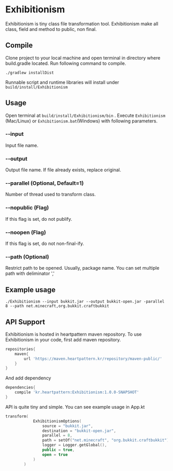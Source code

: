 # Exhibitionism
Exhibitionism is tiny class file transformation tool.
Exhibitionism make all class, field and method to public, non final.

## Compile
Clone project to your local machine and open terminal in directory where build.gradle located. Run following command to compile.
```
./gradlew installDist
```

Runnable script and runtime libraries will install under `build/install/Exhibitionism`

## Usage 
Open terminal at `build/install/Exhibitionism/bin` . Execute `Exhibitionism` (Mac/Linux) or `Exhibitionism.bat`(Windows) with following parameters.

### --input
Input file name.

### --output
Output file name. If file already exists, replace original.

### --parallel (Optional, Default=1)
Number of thread used to transform class.

### --nopublic (Flag)
If this flag is set, do not publify.

### --noopen (Flag)
If this flag is set, do not non-final-ify.

### --path (Optional)
Restrict path to be opened. Usually, package name. You can set multiple path with deliminator ','

## Example usage
```
./Exhibitionism --input bukkit.jar --output bukkit-open.jar -parallel 8 --path net.minecraft,org.bukkit.craftbukkit
```

## API Support
Exhibitionism is hosted in heartpattern maven repository. To use Exhibitionism in your code, first add maven repository.
```groovy
repositories{
    maven{
        url 'https://maven.heartpattern.kr/repository/maven-public/'
    }
}
```
And add dependency
```groovy
dependencies{
    compile 'kr.heartpattern:Exhibitionism:1.0.0-SNAPSHOT'
}
```

API is quite tiny and simple. You can see example usage in App.kt
```kotlin
transform(
            ExhibitionismOptions(
                source = "bukkit.jar",
                destination = "bukkit-open.jar",
                parallel = 8,
                path = setOf("net.minecraft", "org.bukkit.craftbukkit"),
                logger = Logger.getGlobal(),
                public = true,
                open = true
            )
        )
```